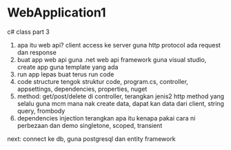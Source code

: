 # WebApplication1
c# class part 3

1. apa itu web api?
	client access ke server
	guna http protocol
	ada request dan response
2. buat app web api guna .net web api framework
	guna visual studio, create app guna template yang ada
3. run app
	lepas buat terus run code
4. code structure
	tengok struktur code, program.cs, controller, appsettings, dependencies, properties, nuget
5. method: get/post/delete
	di controller, terangkan jenis2 http method yang selalu guna
	mcm mana nak create data, dapat kan data dari client, string query, frombody
6. dependencies injection
	terangkan apa itu
	kenapa pakai cara ni
	perbezaan dan demo singletone, scoped, transient


next: connect ke db, guna postgresql dan entity framework
